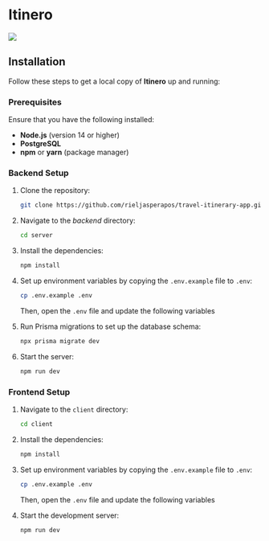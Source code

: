 # Itinero

![](./images/itinero-banner.png)

## Installation

Follow these steps to get a local copy of **Itinero** up and running:

### Prerequisites

Ensure that you have the following installed:

- **Node.js** (version 14 or higher)
- **PostgreSQL**
- **npm** or **yarn** (package manager)

### Backend Setup

1. Clone the repository:

    ```bash
   git clone https://github.com/rieljasperapos/travel-itinerary-app.git
   ```
2. Navigate to the *backend* directory:

    ```bash
    cd server
    ```
3. Install the dependencies:

    ```bash
    npm install
    ```
4. Set up environment variables by copying the `.env.example` file to `.env`:

    ```bash
    cp .env.example .env
    ```
    Then, open the `.env` file and update the following variables

5. Run Prisma migrations to set up the database schema:

    ```bash
    npx prisma migrate dev
    ```

6. Start the server:

    ```bash
    npm run dev
    ```

### Frontend Setup

1. Navigate to the `client` directory:

    ```bash
    cd client
    ```
2. Install the dependencies:

    ```bash
    npm install
    ```
3. Set up environment variables by copying the `.env.example` file to `.env`:

    ```bash
    cp .env.example .env
    ```
    Then, open the `.env` file and update the following variables
4. Start the development server:

    ```bash
    npm run dev
    ```



